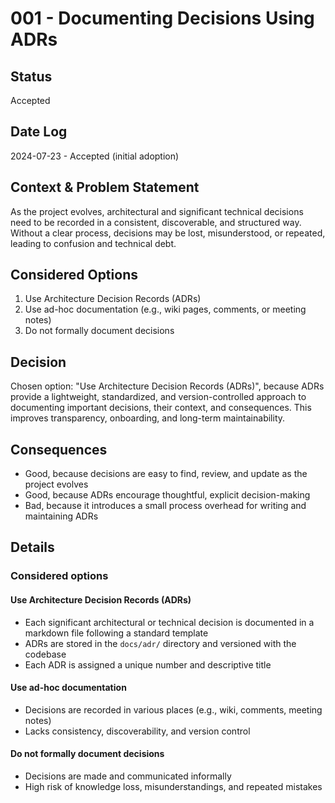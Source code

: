 # 001 - Documenting Decisions Using ADRs

## Status
Accepted

## Date Log
2024-07-23 - Accepted (initial adoption)

## Context & Problem Statement
As the project evolves, architectural and significant technical decisions need to be recorded in a consistent, discoverable, and structured way. Without a clear process, decisions may be lost, misunderstood, or repeated, leading to confusion and technical debt.

## Considered Options
1. Use Architecture Decision Records (ADRs)
2. Use ad-hoc documentation (e.g., wiki pages, comments, or meeting notes)
3. Do not formally document decisions

## Decision
Chosen option: "Use Architecture Decision Records (ADRs)", because ADRs provide a lightweight, standardized, and version-controlled approach to documenting important decisions, their context, and consequences. This improves transparency, onboarding, and long-term maintainability.

## Consequences
- Good, because decisions are easy to find, review, and update as the project evolves
- Good, because ADRs encourage thoughtful, explicit decision-making
- Bad, because it introduces a small process overhead for writing and maintaining ADRs

## Details

### Considered options

#### Use Architecture Decision Records (ADRs)
- Each significant architectural or technical decision is documented in a markdown file following a standard template
- ADRs are stored in the `docs/adr/` directory and versioned with the codebase
- Each ADR is assigned a unique number and descriptive title

#### Use ad-hoc documentation
- Decisions are recorded in various places (e.g., wiki, comments, meeting notes)
- Lacks consistency, discoverability, and version control

#### Do not formally document decisions
- Decisions are made and communicated informally
- High risk of knowledge loss, misunderstandings, and repeated mistakes 